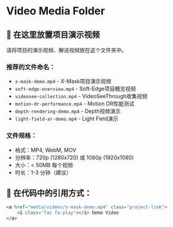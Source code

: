 # Video Media Folder

## 🎥 在这里放置项目演示视频

请将项目的演示视频、解说视频放在这个文件夹中。

### 推荐的文件命名：
- `x-mask-demo.mp4` - X-Mask项目演示视频
- `soft-edge-overview.mp4` - Soft-Edge项目概览视频
- `videosee-collection.mp4` - VideoSeeThrough收集视频
- `motion-dr-performance.mp4` - Motion DR性能测试
- `depth-rendering-demo.mp4` - Depth视频演示
- `light-field-ar-demo.mp4` - Light Field演示

### 文件规格：
- 格式：MP4, WebM, MOV
- 分辨率：720p (1280x720) 或 1080p (1920x1080)
- 大小：< 50MB 每个视频
- 时长：1-3 分钟（建议）

## 🎯 在代码中的引用方式：
```html
<a href="media/videos/x-mask-demo.mp4" class="project-link">
    <i class="fas fa-play"></i> Demo Video  
</a>
```

